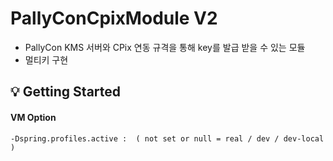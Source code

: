 # PallyConCpixModule V2

- PallyCon KMS 서버와 CPix 연동 규격을 통해 key를 발급 받을 수 있는 모듈
- 멀티키 구현


## 💡 Getting Started
#### VM Option
```
-Dspring.profiles.active :  ( not set or null = real / dev / dev-local )
```
 
 